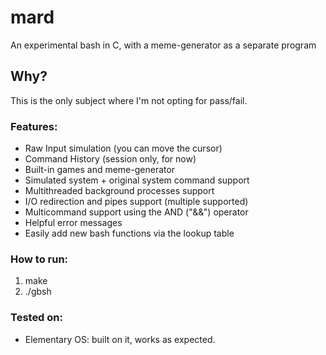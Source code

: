 # mard
An experimental bash in C, with a meme-generator as a separate program

## Why?
This is the only subject where I'm not opting for pass/fail.

### Features:
- Raw Input simulation (you can move the cursor)
- Command History (session only, for now)
- Built-in games and meme-generator
- Simulated system + original system command support
- Multithreaded background processes support
- I/O redirection and pipes support (multiple supported)
- Multicommand support using the AND ("&&") operator
- Helpful error messages
- Easily add new bash functions via the lookup table

### How to run:
1. make
2. ./gbsh

### Tested on:
- Elementary OS: built on it, works as expected.
